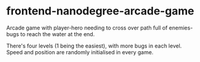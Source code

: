 frontend-nanodegree-arcade-game
===============================

Arcade game with player-hero needing to cross over path full of enemies-bugs to reach the water at the end.

There's four levels (1 being the easiest), with more bugs in each level. Speed and position are randomly initialised in every game. 
